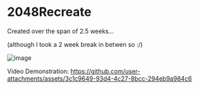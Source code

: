 # 2048Recreate

Created over the span of 2.5 weeks...

(although I took a 2 week break in betwen so :/)

![image](https://github.com/user-attachments/assets/4814c731-3c9c-4570-b2c8-fb88547968d5)


Video Demonstration:
https://github.com/user-attachments/assets/3c1c9649-93d4-4c27-8bcc-294eb9a984c6

